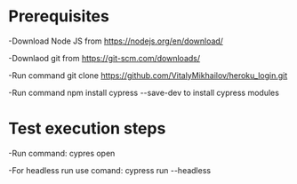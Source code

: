 # Prerequisites
-Download Node JS from https://nodejs.org/en/download/

-Downlaod git from https://git-scm.com/downloads/

-Run command git clone https://github.com/VitalyMikhailov/heroku_login.git

-Run command npm install cypress --save-dev to install cypress modules
# Test execution steps
-Run command: cypres open

-For headless run use comand: cypress run --headless
